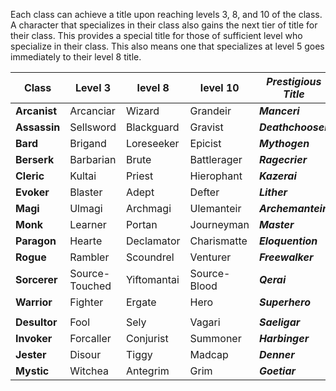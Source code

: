 Each class can achieve a title upon reaching levels 3, 8, and 10 of the class. A character that specializes in their class also gains the next tier of title for their class. This provides a special title for those of sufficient level who specialize in their class. This also means one that specializes at level 5 goes immediately to their level 8 title.

| **Class** | Level 3 | level 8 | level 10 | ***Prestigious Title*** |
|-----------|---------|---------|----------|-------------------------|
| **Arcanist** | Arcanciar | Wizard | Grandeir | ***Manceri*** |
| **Assassin** | Sellsword | Blackguard | Gravist | ***Deathchooser*** |
| **Bard** | Brigand | Loreseeker | Epicist | ***Mythogen*** |
| **Berserk** | Barbarian | Brute | Battlerager | ***Ragecrier*** |
| **Cleric** | Kultai | Priest | Hierophant | ***Kazerai*** |
| **Evoker** | Blaster | Adept | Defter | ***Lither*** |
| **Magi** | Ulmagi | Archmagi | Ulemanteir | ***Archemanteir*** |
| **Monk** | Learner | Portan | Journeyman | ***Master*** |
| **Paragon** | Hearte | Declamator | Charismatte | ***Eloquention*** |
| **Rogue** | Rambler | Scoundrel | Venturer | ***Freewalker*** |
| **Sorcerer** | Source-Touched | Yiftomantai | Source-Blood | ***Qerai*** |
| **Warrior** | Fighter | Ergate | Hero | ***Superhero*** |
| | | | |
| **Desultor** | Fool | Sely | Vagari | ***Saeligar*** |
| **Invoker** | Forcaller | Conjurist | Summoner | ***Harbinger*** |
| **Jester** | Disour | Tiggy | Madcap | ***Denner*** |
| **Mystic** | Witchea | Antegrim | Grim | ***Goetiar*** |

